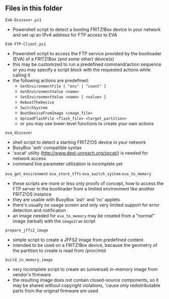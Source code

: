 ## Files in this folder

`EVA-Discover.ps1`

- Powershell script to detect a booting FRITZ!Box device in your network and set up an IPv4 address for FTP access to EVA

`EVA-FTP-Client.ps1`

- Powershell script to access the FTP service provided by the bootloader (EVA) of a FRITZ!Box (and some other) device(s)
- this may be customized to run a predefined command/action sequence or you may specify a script block with the requested actions while calling it
- the following actions are predefined:
  * `GetEnvironmentFile [ "env" | "count" ]`
  * `GetEnvironmentValue <name>`
  * `SetEnvironmentValue <name> [ <value> ]`
  * `RebootTheDevice`
  * `SwitchSystem`
  * `BootDeviceFromImage <image_file>`
  * `UploadFlashFile <flash_file> <target_partition>`
  * or you may use lower-level functions to create your own actions
  
`eva_discover`
  
- shell script to detect a starting FRITZ!OS device in your network
- BusyBox 'ash' compatible syntax
- 'socat' utility (http://www.dest-unreach.org/socat/) is needed for network access
- command line parameter utilization is incomplete yet
  
`eva_get_environment`
`eva_store_tffs`
`eva_switch_system`
`eva_to_memory`
  
- these scripts are more or less only proofs of concept, how to access the FTP server in the bootloader from a limited environment like another FRITZ!OS instance 
- they are usable with BusyBox 'ash' and 'nc' applets
- there's usually no usage screen and only very limited support for error detection and notification
- an image needed for `eva_to_memory` may be created from a "normal" image (tarball) with the `image2ram` script
  
`prepare_jffs2_image`
  
- simple script to create a JFFS2 image from predefined content
- intended to be used on a FRITZ!Box device, because the geometry of the partition to create is read from /proc/mtd
  
`build_in_memory_image`
  
- very incomplete script to create an (universal) in-memory image from vendor's firmware
- the resulting image does not contain closed-source components, so it may be shared without copyright violations, 'cause only redistributable parts from the original firmware are used
